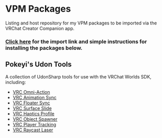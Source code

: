 # VPM Packages
Listing and host repository for my VPM packages to be imported via the VRChat Creator Companion app.

### [Click here](https://pokeyi.dev/vpm-packages/) for the import link and simple instructions for installing the packages below.

## Pokeyi's Udon Tools
A collection of UdonSharp tools for use with the VRChat Worlds SDK, including:
- [VRC Omni-Action](https://github.com/Pokeyi/VRC-Omni-Action)
- [VRC Animation Sync](https://github.com/Pokeyi/VRC-Animation-Sync)
- [VRC Floater Sync](https://github.com/Pokeyi/VRC-Floater-Sync)
- [VRC Surface Slide](https://github.com/Pokeyi/VRC-Surface-Slide)
- [VRC Haptics Profile](https://github.com/Pokeyi/VRC-Haptics-Profile)
- [VRC Object Spawner](https://github.com/Pokeyi/VRC-Object-Spawner)
- [VRC Player Tracking](https://github.com/Pokeyi/VRC-Player-Tracking)
- [VRC Raycast Laser](https://github.com/Pokeyi/VRC-Raycast-Laser)
